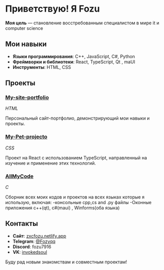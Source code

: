 # Приветствую! Я Fozu

**Моя цель** — становление восстребованным специалистом в мире it и computer science

## Мои навыки

- **Языки программирования**: C++, JavaScript, C#, Python
- **Фреймворки и библиотеки**: React, TypeScript, Qt , maUI
- **Инструменты**: HTML, CSS

## Проекты

### [My-site-portfolio](https://github.com/Fozu7916/My-site-portfolio)

*HTML*

Персональный сайт-портфолио, демонстрирующий мои навыки и проекты.

### [My-Pet-projecto](https://github.com/Fozu7916/My-Pet-projecto)

*CSS*

Проект на React с использованием TypeScript, направленный на изучение и применение этих технологий.



### [AllMyCode](https://github.com/Fozu7916/AllMyCode)

*C*

Сборник всех моих кодов и проектов на всех языках которые я использую, включая:
-консольные cpp,cs and .py файлы
-Оконные приложения с++(qt), c#(maui) , Winforms(оба языка)

## Контакты

- **Сайт**: [zxcfozu.netlify.app](https://zxcfozu.netlify.app/)
- **Telegram**: [@Fozyqq](https://t.me/Fozyqq)
- **Discord**: fozu7916
- **VK**: [invokedsoul](https://vk.com/invokedsoul)

Буду рад новым знакомствам и совместным проектам!
